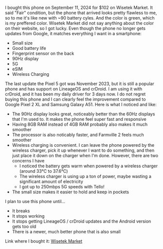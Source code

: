I bought this phone on September 11, 2024 for $102 on Wisetek Market. It said "Fair" condition, but the phone that arrived looks pretty flawless to me, so to me it's like new with ~90 battery cyles. And the color is green, which is my preffered color. Wisetek Market did not say anything about the color on their website, so I got lucky. Even though the phone no longer gets updates from Google, it matches everything I want in a smartphone: 
- Small size
- Good battery life
- Fingerprint sensor on the back
- 90Hz display
- 5G
- eSIM
- Wireless Charging

The last update the Pixel 5 got was November 2023, but it is still a popular phone and has support on LineageOS and crDroid. I am using it with crDroid, and it has been my daily driver for 3 days now. I do not regret buying this phone and I can clearly feel the improvement compared to Google Pixel 2 XL and Samsung Galaxy A51. Here is what I noticed and like: 
- The 90Hz display looks great, noticeably better than the 60Hz displays that I'm used to. It makes the phone feel super fast and responsive
- Having 8GB RAM instead of 4GB RAM probably also makes it much smoother
- The processor is also noticably faster, and Farmville 2 feels much smoother
- Wireless charging is convenient. I can leave the phone powered by the wireless charger, pick it up whenever I want to do something, and then just place it down on the charger when I'm done. However, there are two concerns I have
  - I noticed the battery gets warm when powered by a wireless charger (around 33℃ to 37.6℃)
  - The wireless charger is using up a ton of power, maybe wasting a significant amount of electricity
  - I got up to 250mbps 5G speeds with Tello!
- The small size makes it easier to hold and keep in pockets

I plan to use this phone until...
- It breaks
- It stops working
- It stops getting LineageOS / crDroid updates and the Android version gets too old
- There is a newer, much better phone that is also small

Link where I bought it: [Wisetek Market](https://www.wisetekmarket.com/products/google-pixel-5?_pos=1&_psq=pixel+5&_ss=e&_v=1.0)

